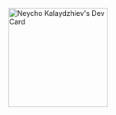 <a href="https://app.daily.dev/neychok"><img src="https://api.daily.dev/devcards/3185c9cf84a549058c24f47db55a592d.png?r=vai" width="200" alt="Neycho Kalaydzhiev's Dev Card"/></a>
